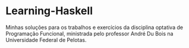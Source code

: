 # Learning-Haskell
Minhas soluções para os trabalhos e exercícios da disciplina optativa de Programação Funcional, ministrada pelo professor André Du Bois na Universidade Federal de Pelotas.
